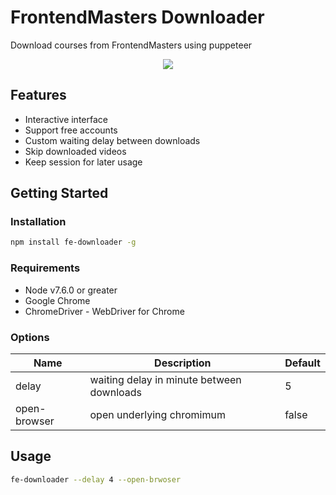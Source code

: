 # FrontendMasters Downloader

Download courses from FrontendMasters using puppeteer

<p align="center">
    <img src="https://raw.githubusercontent.com/me-majidi/fe-downloader/master/demo-min.gif"/>
</p>

## Features

* Interactive interface
* Support free accounts
* Custom waiting delay between downloads
* Skip downloaded videos
* Keep session for later usage

## Getting Started

### Installation

```bash
npm install fe-downloader -g
```

### Requirements

* Node v7.6.0 or greater
* Google Chrome
* ChromeDriver - WebDriver for Chrome

### Options

| Name         | Description                               | Default |
| ------------ | ----------------------------------------- | ------- |
| delay        | waiting delay in minute between downloads | 5       |
| open-browser | open underlying chromimum                 | false   |

## Usage

```bash
fe-downloader --delay 4 --open-brwoser
```
